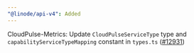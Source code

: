 ```yaml
---
"@linode/api-v4": Added
---
```


CloudPulse-Metrics: Update `CloudPulseServiceType` type and `capabilityServiceTypeMapping` constant in `types.ts` ([#12931](https://github.com/linode/manager/pull/12931))
